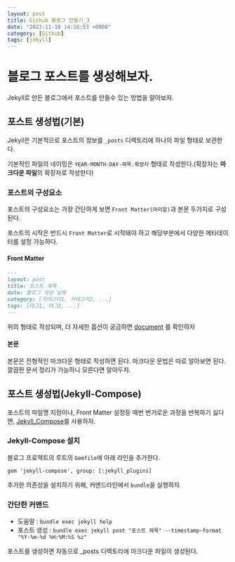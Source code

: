 ```yaml
---
layout: post
title: Github 블로그 만들기_3
date: "2023-11-10 14:16:53 +0900"
category: [Github]
tags: [jekyll]
---
```


# 블로그 포스트를 생성해보자.

Jekyll로 만든 블로그에서 포스트를 만들수 있는 방법을 알아보자.

## 포스트 생성법(기본)

Jekyll은 기본적으로 포스트의 정보를 `_posts` 디렉토리에 하나의 파일 형태로 보관한다.

기본적인 파일의 네이밍은 `YEAR-MONTH-DAY-제목.확장자` 형태로 작성한다.(확장자는 **마크다운 파일**의 확장자로 작성한다)

### 포스트의 구성요소

포스트의 구성요소는 가장 간단하게 보면 `Front Matter(머리말)`과 본문 두가지로 구성된다.

포스트의 시작은 반드시 `Front Matter`로 시작돼야 하고 해당부분에서 다양한 메타데이터를 설정 가능하다.

#### Front Matter

```md
---
layout: post
title: 포스트 제목
date: 블로그 작성 날짜
category: [카테고리1, 카테고리2, ...]
tags: [태그1, 태그2, ...]
---
```

위의 형태로 작성되며, 더 자세한 옵션이 궁금하면 [document](https://jekyllrb.com/docs/front-matter/) 를 확인하자

#### 본문

본문은 전형적인 마크다운 형태로 작성하면 된다. 마크다운 문법은 따로 알아보면 된다. 깔끔한 문서 정리가 가능하니 모른다면 알아두자.

## 포스트 생성법(Jekyll-Compose)

포스트의 파일명 지정이나, Front Matter 설정등 매번 번거로운 과정을 반복하기 싫다면, [Jekyll_Compose](https://github.com/jekyll/jekyll-compose)를 사용하자.

### Jekyll-Compose 설치

블로그 프로젝트의 루트의 `Gemfile`에 아래 라인을 추가한다.

```gemfile
gem 'jekyll-compose', group: [:jekyll_plugins]
```

추가한 의존성을 설치하기 위해, 커맨드라인에서 `bundle`을 실행하자.

### 간단한 커맨드

- 도움말 : `bundle exec jekyll help`
- 포스트 생성 : `bundle exec jekyll post "포스트 제목" --timestamp-format "%Y-%m-%d %H:%M:%S %z"`

포스트를 생성하면 자동으로 \_posts 디렉토리에 마크다운 파일이 생성된다.
